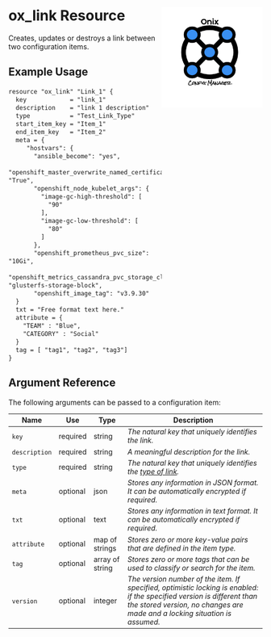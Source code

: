 # ox_link Resource <img src="../../../docs/pics/ox.png" width="200" height="200" align="right">

Creates, updates or destroys a link between two configuration items.

## Example Usage

```hcl
resource "ox_link" "Link_1" {
  key            = "link_1"
  description    = "link 1 description"
  type           = "Test_Link_Type"
  start_item_key = "Item_1"
  end_item_key   = "Item_2"
  meta = {
     "hostvars": {
       "ansible_become": "yes",
       "openshift_master_overwrite_named_certificates": "True",
       "openshift_node_kubelet_args": {
         "image-gc-high-threshold": [
           "90"
         ],
         "image-gc-low-threshold": [
           "80"
         ]
       },
       "openshift_prometheus_pvc_size": "10Gi",
       "openshift_metrics_cassandra_pvc_storage_class_name": "glusterfs-storage-block",
       "openshift_image_tag": "v3.9.30"
  }
  txt = "Free format text here."
  attribute = {
    "TEAM" : "Blue",
    "CATEGORY" : "Social"
  }
  tag = [ "tag1", "tag2", "tag3"]
}
```

## Argument Reference

The following arguments can be passed to a configuration item:

| Name | Use | Type |  Description |
|---|---|---|---|
| `key` | required | string | *The natural key that uniquely identifies the link.* |
| `description`| required | string | *A meaningful description for the link.* |
| `type` | required | string | *The natural key that uniquely identifies the [type of link](ox_link_type.md).* |
| `meta` | optional | json | *Stores any information in JSON format. It can be automatically encrypted if required.* |
| `txt` | optional | text | *Stores any information in text format. It can be automatically encrypted if required.* |
| `attribute` | optional | map of strings | *Stores zero or more key-value pairs that are defined in the item type.* |
| `tag` | optional | array of string | *Stores zero or more tags that can be used to classify or search for the item.* |
| `version` | optional | integer | *The version number of the item. If specified, optimistic locking is enabled: if the specified version is different than the stored version, no changes are made and a locking situation is assumed.* |
